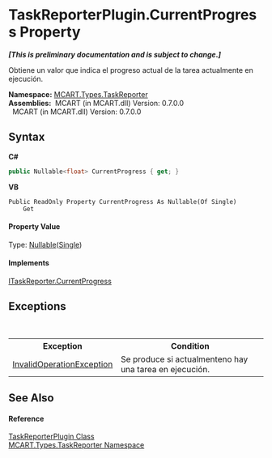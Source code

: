 # TaskReporterPlugin.CurrentProgress Property 
 _**\[This is preliminary documentation and is subject to change.\]**_

Obtiene un valor que indica el progreso actual de la tarea actualmente en ejecución.

**Namespace:**&nbsp;<a href="256f3901-18cb-eeca-835c-7de778822db3">MCART.Types.TaskReporter</a><br />**Assemblies:**&nbsp;&nbsp;MCART (in MCART.dll) Version: 0.7.0.0<br />&nbsp;&nbsp;MCART (in MCART.dll) Version: 0.7.0.0<br />

## Syntax

**C#**<br />
``` C#
public Nullable<float> CurrentProgress { get; }
```

**VB**<br />
``` VB
Public ReadOnly Property CurrentProgress As Nullable(Of Single)
	Get
```


#### Property Value
Type: <a href="http://msdn2.microsoft.com/es-es/library/b3h38hb0" target="_blank">Nullable</a>(<a href="http://msdn2.microsoft.com/es-es/library/3www918f" target="_blank">Single</a>)

#### Implements
<a href="9a9c6192-1262-f403-1f6e-f9ac5d8720b3">ITaskReporter.CurrentProgress</a><br />

## Exceptions
&nbsp;<table><tr><th>Exception</th><th>Condition</th></tr><tr><td><a href="http://msdn2.microsoft.com/es-es/library/2asft85a" target="_blank">InvalidOperationException</a></td><td>Se produce si actualmenteno hay una tarea en ejecución.</td></tr></table>

## See Also


#### Reference
<a href="2cca1eb3-f49c-080a-88d8-66137c07787e">TaskReporterPlugin Class</a><br /><a href="256f3901-18cb-eeca-835c-7de778822db3">MCART.Types.TaskReporter Namespace</a><br />
